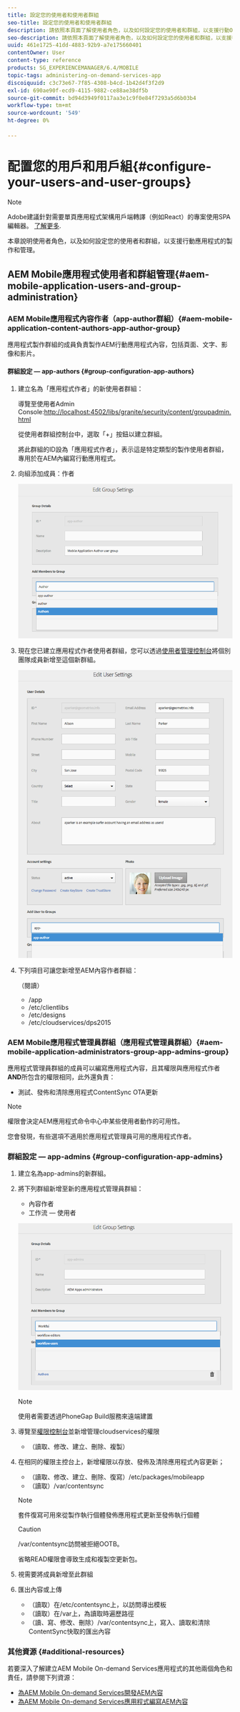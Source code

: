 ```yaml
---
title: 設定您的使用者和使用者群組
seo-title: 設定您的使用者和使用者群組
description: 請依照本頁面了解使用者角色，以及如何設定您的使用者和群組，以支援行動On-Demand服務應用程式的製作和管理。
seo-description: 請依照本頁面了解使用者角色，以及如何設定您的使用者和群組，以支援行動On-Demand服務應用程式的製作和管理。
uuid: 461e1725-41dd-4883-92b9-a7e175660401
contentOwner: User
content-type: reference
products: SG_EXPERIENCEMANAGER/6.4/MOBILE
topic-tags: administering-on-demand-services-app
discoiquuid: c3c73e67-7f85-4308-b4cd-1b42d4f3f2d9
exl-id: 690ae90f-ecd9-4115-9882-ce88ae38df5b
source-git-commit: bd94d3949f0117aa3e1c9f0e84f7293a5d6b03b4
workflow-type: tm+mt
source-wordcount: '549'
ht-degree: 0%

---
```


# 配置您的用戶和用戶組{#configure-your-users-and-user-groups}

>[!NOTE]
>
>Adobe建議針對需要單頁應用程式架構用戶端轉譯（例如React）的專案使用SPA編輯器。 [了解更多](/help/sites-developing/spa-overview.md).

本章說明使用者角色，以及如何設定您的使用者和群組，以支援行動應用程式的製作和管理。

## AEM Mobile應用程式使用者和群組管理{#aem-mobile-application-users-and-group-administration}

### AEM Mobile應用程式內容作者（app-author群組）{#aem-mobile-application-content-authors-app-author-group}

應用程式製作群組的成員負責製作AEM行動應用程式內容，包括頁面、文字、影像和影片。

#### 群組設定 — app-authors {#group-configuration-app-authors}

1. 建立名為「應用程式作者」的新使用者群組：

   導覽至使用者Admin Console:[http://localhost:4502/libs/granite/security/content/groupadmin.html](http://localhost:4502/libs/granite/security/content/groupadmin.html)

   從使用者群組控制台中，選取「+」按鈕以建立群組。

   將此群組的ID設為「應用程式作者」，表示這是特定類型的製作使用者群組，專用於在AEM內編寫行動應用程式。

1. 向組添加成員：作者

   ![chlimage_1-167](assets/chlimage_1-167.png)

1. 現在您已建立應用程式作者使用者群組，您可以透過[使用者管理控制台](http://localhost:4502/libs/granite/security/content/useradmin.md)將個別團隊成員新增至這個新群組。

   ![chlimage_1-168](assets/chlimage_1-168.png)

1. 下列項目可讓您新增至AEM內容作者群組：

   （閱讀）

   * /app
   * /etc/clientlibs
   * /etc/designs
   * /etc/cloudservices/dps2015

### AEM Mobile應用程式管理員群組（應用程式管理員群組）{#aem-mobile-application-administrators-group-app-admins-group}

應用程式管理員群組的成員可以編寫應用程式內容，且其權限與應用程式作者&#x200B;**AND**&#x200B;所包含的權限相同，此外還負責：

* 測試、發佈和清除應用程式ContentSync OTA更新

>[!NOTE]
>
>權限會決定AEM應用程式命令中心中某些使用者動作的可用性。
>
>您會發現，有些選項不適用於應用程式管理員可用的應用程式作者。

### 群組設定 — app-admins {#group-configuration-app-admins}

1. 建立名為app-admins的新群組。
1. 將下列群組新增至新的應用程式管理員群組：

   * 內容作者
   * 工作流 — 使用者

   ![chlimage_1-169](assets/chlimage_1-169.png)

   >[!NOTE]
   >
   >使用者需要透過PhoneGap Build服務來遠端建置

1. 導覽至[權限控制台](http://localhost:4502/useradmin)並新增管理cloudservices的權限

   * （讀取、修改、建立、刪除、複製）

1. 在相同的權限主控台上，新增權限以存放、發佈及清除應用程式內容更新；

   * （讀取、修改、建立、刪除、復寫）/etc/packages/mobileapp
   * （讀取）/var/contentsync

   >[!NOTE]
   >
   >套件復寫可用來從製作執行個體發佈應用程式更新至發佈執行個體

   >[!CAUTION]
   >
   >/var/contentsync訪問被拒絕OOTB。
   >
   >省略READ權限會導致生成和複製空更新包。

1. 視需要將成員新增至此群組
1. 匯出內容或上傳

   * （讀取）在/etc/contentsync上，以訪問導出模板
   * （讀取）在/var上，為讀取時遍歷路徑
   * （讀、寫、修改、刪除）/var/contentsync上，寫入、讀取和清除ContentSync快取的匯出內容

### 其他資源 {#additional-resources}

若要深入了解建立AEM Mobile On-demand Services應用程式的其他兩個角色和責任，請參閱下列資源：

* [為AEM Mobile On-demand Services開發AEM內容](/help/mobile/aem-mobile-on-demand.md)
* [為AEM Mobile On-demand Services應用程式編寫AEM內容](/help/mobile/mobile-apps-ondemand.md)
